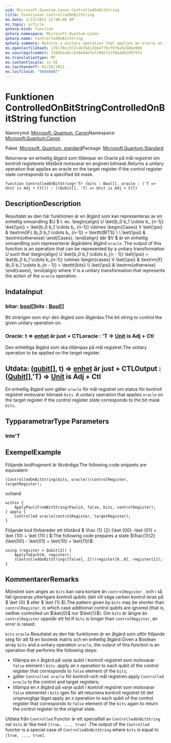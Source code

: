 ```yaml
---
uid: Microsoft.Quantum.Canon.ControlledOnBitString
title: Funktionen ControlledOnBitString
ms.date: 1/23/2021 12:00:00 AM
ms.topic: article
qsharp.kind: function
qsharp.namespace: Microsoft.Quantum.Canon
qsharp.name: ControlledOnBitString
qsharp.summary: Returns a unitary operation that applies an oracle on the target register if the control register state corresponds to a specified bit mask.
ms.openlocfilehash: 176170cc972ca67b812b84f79cf97ba5418be9b6
ms.sourcegitcommit: 71605ea9cc630e84e7ef29027e1f0ea06299747e
ms.translationtype: MT
ms.contentlocale: sv-SE
ms.lasthandoff: 01/26/2021
ms.locfileid: "98840807"
---
```

# <a name="controlledonbitstring-function"></a><span data-ttu-id="b8bb6-102">Funktionen ControlledOnBitString</span><span class="sxs-lookup"><span data-stu-id="b8bb6-102">ControlledOnBitString function</span></span>

<span data-ttu-id="b8bb6-103">Namnrymd: [Microsoft. Quantum. Canon](xref:Microsoft.Quantum.Canon)</span><span class="sxs-lookup"><span data-stu-id="b8bb6-103">Namespace: [Microsoft.Quantum.Canon](xref:Microsoft.Quantum.Canon)</span></span>

<span data-ttu-id="b8bb6-104">Paket: [Microsoft. Quantum. standard](https://nuget.org/packages/Microsoft.Quantum.Standard)</span><span class="sxs-lookup"><span data-stu-id="b8bb6-104">Package: [Microsoft.Quantum.Standard](https://nuget.org/packages/Microsoft.Quantum.Standard)</span></span>


<span data-ttu-id="b8bb6-105">Returnerar en enhetlig åtgärd som tillämpar en Oracle på mål registret om kontroll registerets tillstånd motsvarar en angiven bitmask.</span><span class="sxs-lookup"><span data-stu-id="b8bb6-105">Returns a unitary operation that applies an oracle on the target register if the control register state corresponds to a specified bit mask.</span></span>

```qsharp
function ControlledOnBitString<'T> (bits : Bool[], oracle : ('T => Unit is Adj + Ctl)) : ((Qubit[], 'T) => Unit is Adj + Ctl)
```


## <a name="description"></a><span data-ttu-id="b8bb6-106">Description</span><span class="sxs-lookup"><span data-stu-id="b8bb6-106">Description</span></span>

<span data-ttu-id="b8bb6-107">Resultatet av den här funktionen är en åtgärd som kan representeras av en enhetlig omvandling $U $ t. ex. \begin{align} U \ket{b_0 b_1 \cdots b_ {n-1}} \ket{\psi} = \ket{b_0 b_1 \cdots b_ {n-1}} \otimes \begin{Cases} V \ket{\psi} & \textrm{IF} (b_0 b_1 \cdots b_ {n-1}) = \texttt{BITS} \\ \\ \ket{\psi} & \textrm{otherwise} \end{Cases}, \end{align} där $V $ är en enhetlig omvandling som representerar åtgärdens åtgärd `oracle` .</span><span class="sxs-lookup"><span data-stu-id="b8bb6-107">The output of this function is an operation that can be represented by a unitary transformation $U$ such that \begin{align} U \ket{b_0 b_1 \cdots b_{n - 1}} \ket{\psi} = \ket{b_0 b_1 \cdots b_{n-1}} \otimes \begin{cases} V \ket{\psi} & \textrm{if} (b_0 b_1 \cdots b_{n - 1}) = \texttt{bits} \\\\ \ket{\psi} & \textrm{otherwise} \end{cases}, \end{align} where $V$ is a unitary transformation that represents the action of the `oracle` operation.</span></span>

## <a name="input"></a><span data-ttu-id="b8bb6-108">Indata</span><span class="sxs-lookup"><span data-stu-id="b8bb6-108">Input</span></span>

### <a name="bits--bool"></a><span data-ttu-id="b8bb6-109">bitar: [bool](xref:microsoft.quantum.lang-ref.bool)[]</span><span class="sxs-lookup"><span data-stu-id="b8bb6-109">bits : [Bool](xref:microsoft.quantum.lang-ref.bool)[]</span></span>

<span data-ttu-id="b8bb6-110">Bit strängen som styr den åtgärd som åtgärdas.</span><span class="sxs-lookup"><span data-stu-id="b8bb6-110">The bit string to control the given unitary operation on.</span></span>


### <a name="oracle--t--unit--is-adj--ctl"></a><span data-ttu-id="b8bb6-111">Oracle: t => [enhet](xref:microsoft.quantum.lang-ref.unit)  är just + CTL</span><span class="sxs-lookup"><span data-stu-id="b8bb6-111">oracle : 'T => [Unit](xref:microsoft.quantum.lang-ref.unit)  is Adj + Ctl</span></span>

<span data-ttu-id="b8bb6-112">Den enhetliga åtgärd som ska tillämpas på mål registret.</span><span class="sxs-lookup"><span data-stu-id="b8bb6-112">The unitary operation to be applied on the target register.</span></span>



## <a name="output--qubitt--unit--is-adj--ctl"></a><span data-ttu-id="b8bb6-113">Utdata: ([qubit](xref:microsoft.quantum.lang-ref.qubit)[], t) => [enhet](xref:microsoft.quantum.lang-ref.unit)  är just + CTL</span><span class="sxs-lookup"><span data-stu-id="b8bb6-113">Output : ([Qubit](xref:microsoft.quantum.lang-ref.qubit)[],'T) => [Unit](xref:microsoft.quantum.lang-ref.unit)  is Adj + Ctl</span></span>

<span data-ttu-id="b8bb6-114">En enhetlig åtgärd som gäller `oracle` för mål registret om status för kontroll registret motsvarar bitmask `bits` .</span><span class="sxs-lookup"><span data-stu-id="b8bb6-114">A unitary operation that applies `oracle` on the target register if the control register state corresponds to the bit mask `bits`.</span></span>

## <a name="type-parameters"></a><span data-ttu-id="b8bb6-115">Typparametrar</span><span class="sxs-lookup"><span data-stu-id="b8bb6-115">Type Parameters</span></span>

### <a name="t"></a><span data-ttu-id="b8bb6-116">Inte</span><span class="sxs-lookup"><span data-stu-id="b8bb6-116">'T</span></span>



## <a name="example"></a><span data-ttu-id="b8bb6-117">Exempel</span><span class="sxs-lookup"><span data-stu-id="b8bb6-117">Example</span></span>

<span data-ttu-id="b8bb6-118">Följande kodfragment är likvärdiga:</span><span class="sxs-lookup"><span data-stu-id="b8bb6-118">The following code snippets are equivalent:</span></span>

```qsharp
(ControlledOnBitString(bits, oracle))(controlRegister, targetRegister);
```

<span data-ttu-id="b8bb6-119">och</span><span class="sxs-lookup"><span data-stu-id="b8bb6-119">and</span></span>

```qsharp
within {
    ApplyPauliFromBitString(PauliX, false, bits, controlRegister);
} apply {
    Controlled oracle(controlRegister, targetRegister);
}
```

<span data-ttu-id="b8bb6-120">Följande kod förbereder ett tillstånd $ \frac {1} {2} (\ket {00} -\ket {01} + \ket {10} + \ket {11} ) $:</span><span class="sxs-lookup"><span data-stu-id="b8bb6-120">The following code prepares a state $\frac{1}{2}(\ket{00} - \ket{01} + \ket{10} + \ket{11})$:</span></span>

```qsharp
using (register = Qubit[2]) {
    ApplyToEach(H, register);
    (ControlledOnBitString([false], Z))(register[0..0], register[1]);
}
```

## <a name="remarks"></a><span data-ttu-id="b8bb6-121">Kommentarer</span><span class="sxs-lookup"><span data-stu-id="b8bb6-121">Remarks</span></span>

<span data-ttu-id="b8bb6-122">Mönstret som anges av `bits` kan vara kortare än `controlRegister` , och i så fall ignoreras ytterligare kontroll qubits (det vill säga varken kontrol leras på $ \ket {0} $ eller $ \ket {1} $).</span><span class="sxs-lookup"><span data-stu-id="b8bb6-122">The pattern given by `bits` may be shorter than `controlRegister`, in which case additional control qubits are ignored (that is, neither controlled on $\ket{0}$ nor $\ket{1}$).</span></span>
<span data-ttu-id="b8bb6-123">Om `bits` är längre än `controlRegister` uppstår ett fel.</span><span class="sxs-lookup"><span data-stu-id="b8bb6-123">If `bits` is longer than `controlRegister`, an error is raised.</span></span>

<span data-ttu-id="b8bb6-124">`bits` `oracle` Resultatet av den här funktionen är en åtgärd som utför följande steg för att få en boolesk matris och en enhetlig åtgärd:</span><span class="sxs-lookup"><span data-stu-id="b8bb6-124">Given a Boolean array `bits` and a unitary operation `oracle`, the output of this function is an operation that performs the following steps:</span></span>

* <span data-ttu-id="b8bb6-125">tillämpa en `X` åtgärd på varje qubit i kontroll registret som motsvarar `false` element i `bits` .</span><span class="sxs-lookup"><span data-stu-id="b8bb6-125">apply an `X` operation to each qubit of the control register that corresponds to `false` element of the `bits`;</span></span>
* <span data-ttu-id="b8bb6-126">gäller `Controlled oracle` för kontroll-och mål registren.</span><span class="sxs-lookup"><span data-stu-id="b8bb6-126">apply `Controlled oracle` to the control and target registers;</span></span>
* <span data-ttu-id="b8bb6-127">tillämpa en `X` åtgärd på varje qubit i kontroll registret som motsvarar `false` elementet i `bits` igen för att returnera kontroll registret till det ursprungliga läget.</span><span class="sxs-lookup"><span data-stu-id="b8bb6-127">apply an `X` operation to each qubit of the control register that corresponds to `false` element of the `bits` again to return the control register to the original state.</span></span>

<span data-ttu-id="b8bb6-128">Utdata från `Controlled` Functor är ett specialfall av `ControlledOnBitString` var `bits` är lika med `[true, ..., true]` .</span><span class="sxs-lookup"><span data-stu-id="b8bb6-128">The output of the `Controlled` functor is a special case of `ControlledOnBitString` where `bits` is equal to `[true, ..., true]`.</span></span>